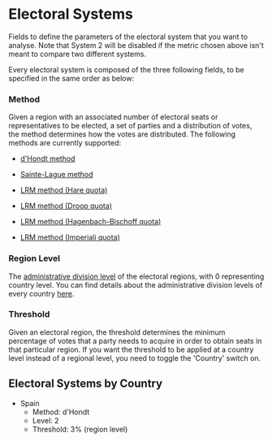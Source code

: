 # Electoral Systems

Fields to define the parameters of the electoral system that you want to
analyse.
Note that System 2 will be disabled if the metric chosen above isn't meant to
compare two different systems.

Every electoral system is composed of the three following fields, to be
specified in the same order as below:

### Method

Given a region with an associated number of electoral seats or representatives
to be elected, a set of parties and a distribution of votes, the method
determines how the votes are distributed.
The following methods are currently supported:

- [d'Hondt method](https://en.wikipedia.org/wiki/D%27Hondt_method)

- [Sainte-Lague method](https://en.wikipedia.org/wiki/Webster/Sainte-Lagu%C3%AB_method)

- [LRM method (Hare quota)](https://en.wikipedia.org/wiki/Hare_quota)

- [LRM method (Droop quota)](https://en.wikipedia.org/wiki/Droop_quota)

- [LRM method (Hagenbach-Bischoff quota)](https://en.wikipedia.org/wiki/Hagenbach-Bischoff_quota)

- [LRM method (Imperiali quota)](https://en.wikipedia.org/wiki/Imperiali_quota)


### Region Level

The [administrative division level](https://en.wikipedia.org/wiki/Administrative_division)
of the electoral regions, with 0 representing country level.
You can find details about the administrative division levels of every country
[here](https://en.wikipedia.org/wiki/List_of_administrative_divisions_by_country).


### Threshold

Given an electoral region, the threshold determines the minimum percentage of
votes that a party needs to acquire in order to obtain seats in that particular
region. If you want the threshold to be applied at a country level instead of
a regional level, you need to toggle the 'Country' switch on.


## Electoral Systems by Country

- Spain
  - Method: d'Hondt
  - Level: 2
  - Threshold: 3% (region level)
